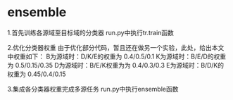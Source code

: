 # ensemble
1.首先训练各源域至目标域的分类器
run.py中执行tr.train函数

2.优化分类器权重
由于优化部分代码，暂且还在做另一个实验，此处，给出本文中权重如下：
B为源域时：D/K/E的权重为 0.4/0.5/0.1
K为源域时：B/E/D的权重为 0.5/0.15/0.35
D为源域时：B/E/K权重为为 0.4/0.3/0.3
E为源域时：B/D/K的权重为 0.45/0.4/0.15

3.集成各分类器权重完成多源任务
run.py中执行ensemble函数
